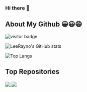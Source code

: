 ### Hi there 👋

<!--
**LeeRayno/LeeRayno** is a ✨ _special_ ✨ repository because its `README.md` (this file) appears on your GitHub profile.

Here are some ideas to get you started:

- 🔭 I’m currently working on ...
- 🌱 I’m currently learning ...
- 👯 I’m looking to collaborate on ...
- 🤔 I’m looking for help with ...
- 💬 Ask me about ...
- 📫 How to reach me: ...
- 😄 Pronouns: ...
- ⚡ Fun fact: ...
-->

## About My Github 😀😃😄

![visitor badge](https://visitor-badge.glitch.me/badge?page_id=LeeRayno)

![LeeRayno's GitHub stats](https://github-readme-stats.vercel.app/api?username=LeeRayno&show_icons=true&theme=tokyonight)  

![Top Langs](https://github-readme-stats.vercel.app/api/top-langs/?username=LeeRayno&layout=compact&theme=tokyonight)

## Top Repositories

<a href="https://github.com/LeeRayno/react-antd-mobile-demo">
  <img align="center" src="https://github-readme-stats.vercel.app/api/pin/?username=LeeRayno&repo=react-antd-mobile-demo&theme=buefy" />
</a>
<a href="https://github.com/LeeRayno/simple-watermark">
  <img align="center" src="https://github-readme-stats.vercel.app/api/pin/?username=LeeRayno&repo=simple-watermark&theme=buefy" />
</a>
